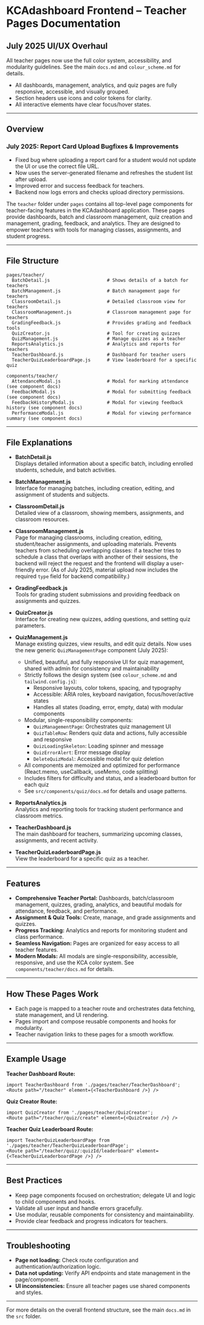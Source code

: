 # KCAdashboard Frontend – Teacher Pages Documentation

## July 2025 UI/UX Overhaul

All teacher pages now use the full color system, accessibility, and modularity guidelines. See the main `docs.md` and `colour_scheme.md` for details.

- All dashboards, management, analytics, and quiz pages are fully responsive, accessible, and visually grouped.
- Section headers use icons and color tokens for clarity.
- All interactive elements have clear focus/hover states.

---

## Overview

### July 2025: Report Card Upload Bugfixes & Improvements

- Fixed bug where uploading a report card for a student would not update the UI or use the correct file URL.
- Now uses the server-generated filename and refreshes the student list after upload.
- Improved error and success feedback for teachers.
- Backend now logs errors and checks upload directory permissions.

The `teacher` folder under `pages` contains all top-level page components for teacher-facing features in the KCAdashboard application. These pages provide dashboards, batch and classroom management, quiz creation and management, grading, feedback, and analytics. They are designed to empower teachers with tools for managing classes, assignments, and student progress.

---

## File Structure


```
pages/teacher/
  BatchDetail.js                     # Shows details of a batch for teachers
  BatchManagement.js                 # Batch management page for teachers
  ClassroomDetail.js                 # Detailed classroom view for teachers
  ClassroomManagement.js             # Classroom management page for teachers
  GradingFeedback.js                 # Provides grading and feedback tools
  QuizCreator.js                     # Tool for creating quizzes
  QuizManagement.js                  # Manage quizzes as a teacher
  ReportsAnalytics.js                # Analytics and reports for teachers
  TeacherDashboard.js                # Dashboard for teacher users
  TeacherQuizLeaderboardPage.js      # View leaderboard for a specific quiz

components/teacher/
  AttendanceModal.js                 # Modal for marking attendance (see component docs)
  FeedbackModal.js                   # Modal for submitting feedback (see component docs)
  FeedbackHistoryModal.js            # Modal for viewing feedback history (see component docs)
  PerformanceModal.js                # Modal for viewing performance summary (see component docs)
```

---

## File Explanations

- **BatchDetail.js**  
  Displays detailed information about a specific batch, including enrolled students, schedule, and batch activities.

- **BatchManagement.js**  
  Interface for managing batches, including creation, editing, and assignment of students and subjects.

- **ClassroomDetail.js**  
  Detailed view of a classroom, showing members, assignments, and classroom resources.

- **ClassroomManagement.js**  
  Page for managing classrooms, including creation, editing, student/teacher assignments, and uploading materials. Prevents teachers from scheduling overlapping classes: if a teacher tries to schedule a class that overlaps with another of their sessions, the backend will reject the request and the frontend will display a user-friendly error. (As of July 2025, material upload now includes the required `type` field for backend compatibility.)

- **GradingFeedback.js**  
  Tools for grading student submissions and providing feedback on assignments and quizzes.

- **QuizCreator.js**  
  Interface for creating new quizzes, adding questions, and setting quiz parameters.


- **QuizManagement.js**  
  Manage existing quizzes, view results, and edit quiz details. Now uses the new generic `QuizManagementPage` component (July 2025):
  - Unified, beautiful, and fully responsive UI for quiz management, shared with admin for consistency and maintainability
  - Strictly follows the design system (see `colour_scheme.md` and `tailwind.config.js`):
    - Responsive layouts, color tokens, spacing, and typography
    - Accessible: ARIA roles, keyboard navigation, focus/hover/active states
    - Handles all states (loading, error, empty, data) with modular components
  - Modular, single-responsibility components:
    - `QuizManagementPage`: Orchestrates quiz management UI
    - `QuizTableRow`: Renders quiz data and actions, fully accessible and responsive
    - `QuizLoadingSkeleton`: Loading spinner and message
    - `QuizErrorAlert`: Error message display
    - `DeleteQuizModal`: Accessible modal for quiz deletion
  - All components are memoized and optimized for performance (React.memo, useCallback, useMemo, code splitting)
  - Includes filters for difficulty and status, and a leaderboard button for each quiz
  - See `src/components/quiz/docs.md` for details and usage patterns.

- **ReportsAnalytics.js**  
  Analytics and reporting tools for tracking student performance and classroom metrics.

- **TeacherDashboard.js**  
  The main dashboard for teachers, summarizing upcoming classes, assignments, and recent activity.

- **TeacherQuizLeaderboardPage.js**  
  View the leaderboard for a specific quiz as a teacher.

---


## Features

- **Comprehensive Teacher Portal:** Dashboards, batch/classroom management, quizzes, grading, analytics, and beautiful modals for attendance, feedback, and performance.
- **Assignment & Quiz Tools:** Create, manage, and grade assignments and quizzes.
- **Progress Tracking:** Analytics and reports for monitoring student and class performance.
- **Seamless Navigation:** Pages are organized for easy access to all teacher features.
- **Modern Modals:** All modals are single-responsibility, accessible, responsive, and use the KCA color system. See `components/teacher/docs.md` for details.

---

## How These Pages Work

- Each page is mapped to a teacher route and orchestrates data fetching, state management, and UI rendering.
- Pages import and compose reusable components and hooks for modularity.
- Teacher navigation links to these pages for a smooth workflow.

---

## Example Usage

**Teacher Dashboard Route:**
```
import TeacherDashboard from './pages/teacher/TeacherDashboard';
<Route path="/teacher" element={<TeacherDashboard />} />
```

**Quiz Creator Route:**
```
import QuizCreator from './pages/teacher/QuizCreator';
<Route path="/teacher/quiz/create" element={<QuizCreator />} />
```

**Teacher Quiz Leaderboard Route:**
```
import TeacherQuizLeaderboardPage from './pages/teacher/TeacherQuizLeaderboardPage';
<Route path="/teacher/quiz/:quizId/leaderboard" element={<TeacherQuizLeaderboardPage />} />
```

---

## Best Practices

- Keep page components focused on orchestration; delegate UI and logic to child components and hooks.
- Validate all user input and handle errors gracefully.
- Use modular, reusable components for consistency and maintainability.
- Provide clear feedback and progress indicators for teachers.

---

## Troubleshooting

- **Page not loading:** Check route configuration and authentication/authorization logic.
- **Data not updating:** Verify API endpoints and state management in the page/component.
- **UI inconsistencies:** Ensure all teacher pages use shared components and styles.

---

For more details on the overall frontend structure, see the main `docs.md` in the `src` folder.
